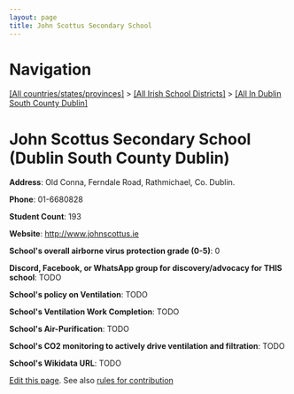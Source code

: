 ```yaml
---
layout: page
title: John Scottus Secondary School
---
```

# Navigation

[[All countries/states/provinces]](../../..) > [[All Irish School Districts]](../..) > [[All In Dublin South County Dublin]](..)

# John Scottus Secondary School (Dublin South County Dublin)

**Address**: Old Conna, Ferndale Road, Rathmichael, Co. Dublin.

**Phone**: 01-6680828

**Student Count**: 193

**Website**: <http://www.johnscottus.ie>

**School's overall airborne virus protection grade (0-5)**: 0

**Discord, Facebook, or WhatsApp group for discovery/advocacy for THIS school**: TODO

**School's policy on Ventilation**: TODO

**School's Ventilation Work Completion**: TODO

**School's Air-Purification**: TODO

**School's CO2 monitoring to actively drive ventilation and filtration**: TODO

**School's Wikidata URL**: TODO


[Edit this page](https://github.com/ventilate-schools/Ireland/edit/main/./Dublin_South_County_Dublin/John_Scottus_Secondary_School.md). See also [rules for contribution](../../../contribution-rules/)